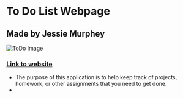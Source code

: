 # To Do List Webpage
## Made by Jessie Murphey
 ![ToDo Image](http://ec2-3-83-96-252.compute-1.amazonaws.com/Jcmq6bWebPage/to_do_pic.png)
### [Link to website](http://ec2-3-83-96-252.compute-1.amazonaws.com/Jcmq6bWebPage/Jcmq6bToDoListS20.html)

 
- The purpose of this application is to help keep track of projects, homework, or other assignments that you need to get done.
- 
